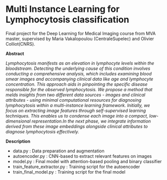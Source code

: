 # Multi Instance Learning for Lymphocytosis classification

Final project for the Deep Learning for Medical Imaging course from MVA master, supervised by Maria Vakalopoulou (CentraleSupelec) and Olivier Colliot(CNRS). 

**Abstract**

  *Lymphocytosis manifests as an elevation in lymphocyte levels within the bloodstream. Detecting the underlying cause of this condition involves conducting a comprehensive analysis, which includes examining blood smear images and accompanying clinical data like age and lymphocyte concentration. This approach aids in pinpointing the specific disease responsible for the observed lymphocytosis. We propose a method that melds insights from two different data sources - images and clinical attributes - using minimal computational resources for diagnosing lymphocytosis within a multi-instance learning framework. Initially, we focus on extracting image features through self-supervised learning techniques. This enables us to condense each image into a compact, low-dimensional representation.In the next phase, we integrate information derived from these image embeddings alongside clinical attributes to diagnose lymphocytosis effectively.*

**Description**

* data.py : Data preparation and augmentation
* autoencoder.py : CNN-based to extract relevant features on images
* model.py : Final model with attention-based pooling and binary classifier
* train_feature_extractor.py : Training script for the autoencoder
* train_final_model.py : Training script for the final model
